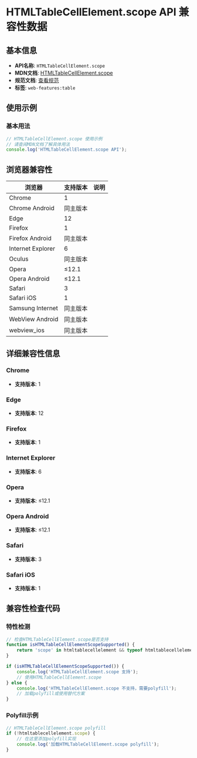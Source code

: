 # HTMLTableCellElement.scope API 兼容性数据

## 基本信息

- **API名称**: `HTMLTableCellElement.scope`
- **MDN文档**: [HTMLTableCellElement.scope](https://developer.mozilla.org/docs/Web/API/HTMLTableCellElement/scope)
- **规范文档**: [查看规范](https://html.spec.whatwg.org/multipage/tables.html#dom-th-scope)
- **标签**: `web-features:table`

## 使用示例

### 基本用法

```javascript
// HTMLTableCellElement.scope 使用示例
// 请查阅MDN文档了解具体用法
console.log('HTMLTableCellElement.scope API');
```

## 浏览器兼容性

| 浏览器 | 支持版本 | 说明 |
|--------|----------|------|
| Chrome | 1 |  |
| Chrome Android | 同主版本 |  |
| Edge | 12 |  |
| Firefox | 1 |  |
| Firefox Android | 同主版本 |  |
| Internet Explorer | 6 |  |
| Oculus | 同主版本 |  |
| Opera | ≤12.1 |  |
| Opera Android | ≤12.1 |  |
| Safari | 3 |  |
| Safari iOS | 1 |  |
| Samsung Internet | 同主版本 |  |
| WebView Android | 同主版本 |  |
| webview_ios | 同主版本 |  |

## 详细兼容性信息

### Chrome

- **支持版本**: 1

### Edge

- **支持版本**: 12

### Firefox

- **支持版本**: 1

### Internet Explorer

- **支持版本**: 6

### Opera

- **支持版本**: ≤12.1

### Opera Android

- **支持版本**: ≤12.1

### Safari

- **支持版本**: 3

### Safari iOS

- **支持版本**: 1

## 兼容性检查代码

### 特性检测

```javascript
// 检查HTMLTableCellElement.scope是否支持
function isHTMLTableCellElementScopeSupported() {
    return 'scope' in htmltablecellelement && typeof htmltablecellelement.scope === 'function';
}

if (isHTMLTableCellElementScopeSupported()) {
    console.log('HTMLTableCellElement.scope 支持');
    // 使用HTMLTableCellElement.scope
} else {
    console.log('HTMLTableCellElement.scope 不支持，需要polyfill');
    // 加载polyfill或使用替代方案
}
```

### Polyfill示例

```javascript
// HTMLTableCellElement.scope polyfill
if (!htmltablecellelement.scope) {
    // 在这里添加polyfill实现
    console.log('加载HTMLTableCellElement.scope polyfill');
}
```

